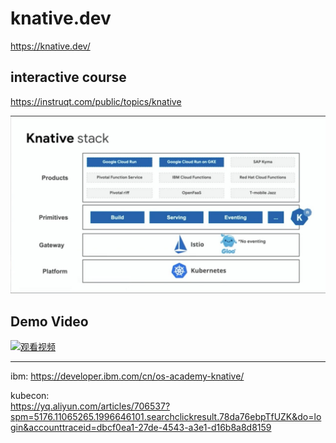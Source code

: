 # knative.dev   
https://knative.dev/      

##  interactive course    
https://instruqt.com/public/topics/knative    

![Knative-Product](_image/Knative-Product.jpg)



  
 ##  Demo   Video                  
  
  [![观看视频](https://upos-videocovers.acgvideo.com/m190920ko1tgzg0xqj0yn02azx4pqp91_0010.jpg)](https://www.bilibili.com/video/av68337508)
  
  
  



------

ibm:
https://developer.ibm.com/cn/os-academy-knative/    

kubecon:   
https://yq.aliyun.com/articles/706537?spm=5176.11065265.1996646101.searchclickresult.78da76ebpTfUZK&do=login&accounttraceid=dbcf0ea1-27de-4543-a3e1-d16b8a8d8159
